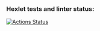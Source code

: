 ### Hexlet tests and linter status:
[![Actions Status](https://github.com/rizhik356/devops-for-developers-project-76/actions/workflows/hexlet-check.yml/badge.svg)](https://github.com/rizhik356/devops-for-developers-project-76/actions)
